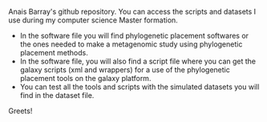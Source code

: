 Anais Barray's github repository. You can access the scripts and datasets I use during my computer science Master formation.
- In the software file you will find phylogenetic placement softwares or the ones needed to make a metagenomic study using phylogenetic placement methods.
- In the software file, you will also find a script file where you can get the galaxy scripts (xml and wrappers) for a use of the phylogenetic placement tools on the galaxy platform.
- You can test all the tools and scripts with the simulated datasets you will find in the dataset file.

Greets!
